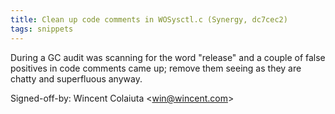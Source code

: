 ```yaml
---
title: Clean up code comments in WOSysctl.c (Synergy, dc7cec2)
tags: snippets
---
```


During a GC audit was scanning for the word "release" and a couple of false positives in code comments came up; remove them seeing as they are chatty and superfluous anyway.

Signed-off-by: Wincent Colaiuta &lt;win@wincent.com&gt;
